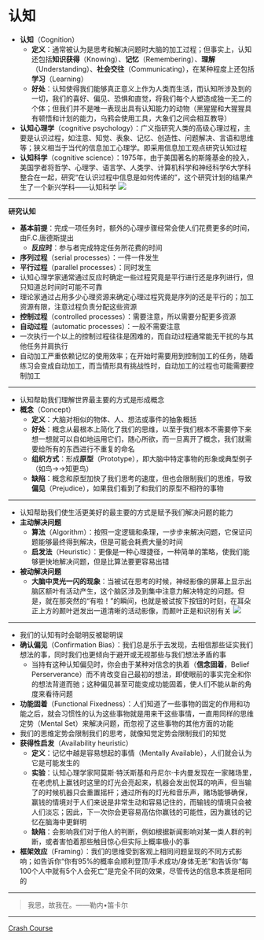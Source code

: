 # 认知
* **认知**（Cognition）
  * **定义**：通常被认为是思考和解决问题时大脑的加工过程；但事实上，认知还包括**知识获得**（Knowing）、**记忆**（Remembering）、**理解**（Understanding）、**社会交往**（Communicating），在某种程度上还包括**学习**（Learning）
  * **好处**：认知使得我们能够真正意义上作为人类而生活，而认知所涉及到的一切，我们的喜好、偏见、恐惧和直觉，将我们每个人塑造成独一无二的个体；但我们并不是唯一表现出具有认知能力的动物（黑猩猩和大猩猩具有顿悟和计划的能力，乌鸦会使用工具，大象们之间会相互教导）
* **认知心理学**（cognitive psychology）：广义指研究人类的高级心理过程，主要是认识过程，如注意、知觉、表象、记忆、创造性、问题解决、言语和思维等；狭义相当于当代的信息加工心理学。即采用信息加工观点研究认知过程
* **认知科学**（cognitive science）：1975年，由于美国著名的斯隆基金的投入，美国学者将哲学、心理学、语言学、人类学、计算机科学和神经科学6大学科整合在一起，研究“在认识过程中信息是如何传递的”，这个研究计划的结果产生了一个新兴学科——认知科学
![](images/cognitive%20science.jpg)
---
**研究认知**
* **基本前提**：完成一项任务时，额外的心理步骤经常会使人们花费更多的时间，由F.C.唐德斯提出
  * **反应时**：参与者完成特定任务所花费的时间
* **序列过程**（serial processes）：一件一件发生
* **平行过程**（parallel processes）：同时发生
* 认知心理学家通常通过反应时确定一些过程究竟是平行进行还是序列进行，但只知道总时间时可能不可靠
* 理论家通过占用多少心理资源来确定心理过程究竟是序列的还是平行的；加工资源有限，注意过程负责分配这些资源
* **控制过程**（controlled processes）：需要注意，所以需要分配更多资源
* **自动过程**（automatic processes）：一般不需要注意
* 一次执行一个以上的控制过程往往是困难的，而自动过程通常能无干扰的与其他任务并肩执行
* 自动加工严重依赖记忆的使用效率；在开始时需要用到控制加工的任务，随着练习会变成自动加工，而当情形具有挑战性时，自动加工的过程也可能需要控制加工
---
* 认知帮助我们理解世界最主要的方式是形成概念
* **概念**（Concept）
  * **定义**：大脑对相似的物体、人、想法或事件的抽象概括
  * **好处**：概念从最根本上简化了我们的思维，以至于我们根本不需要停下来想一想就可以自如地运用它们，随心所欲，而一旦离开了概念，我们就需要给所有的东西进行不重复的命名
  * **组织方式**：形成**原型**（Prototype），即大脑中特定事物的形象或典型例子（如鸟→→知更鸟）
  * **缺陷**：概念和原型加快了我们思考的速度，但也会限制我们的思维，导致**偏见**（Prejudice），如果我们看到了和我们的原型不相符的事物
---
* 认知帮助我们使生活更美好的最主要的方式是赋予我们解决问题的能力
* **主动解决问题**
  * **算法**（Algorithm）：按照一定逻辑和条理，一步步来解决问题，它保证问题能够最终得到解决，但是可能会耗费大量的时间
  * **启发法**（Heuristic）：更像是一种心理捷径，一种简单的策略，使我们能够更快地解决问题，但是比算法要更容易出错
* **被动解决问题**
  * **大脑中灵光一闪的现象**：当被试在思考的时候，神经影像的屏幕上显示出脑区额叶有活动产生，这个脑区涉及到集中注意力解决特定的问题。但是，就在那突然的“有啦！”的瞬间，也就是被试按下按钮的时刻，在耳朵正上方的颞叶迸发出一道清晰的活动影像，而颞叶正是和识别有关
![](images/Problem.png)
---
* 我们的认知有时会聪明反被聪明误
* **确认偏见**（Confirmation Bias）：我们总是乐于去发现，去相信那些证实我们想法的事，同时我们也更倾向于避开或无视那些与我们想法矛盾的事
  * 当持有这种认知偏见时，你会由于某种对信念的执着（**信念固着**，Belief Perserverance）而不肯改变自己最初的想法，即使眼前的事实完全和你的想法背道而驰；这种偏见甚至可能变成功能固着，使人们不能从新的角度来看待问题
* **功能固着**（Functional Fixedness）：人们知道了一些事物的固定的作用和功能之后，就会习惯性的认为这些事物就是用来干这些事情，一直用同样的思维定势（Mental Set）来解决问题，而忽视了这些事物的其他方面的功能
* 我们的思维定势会限制我们的思考，就像知觉定势会限制我们的知觉
* **获得性启发**（Availability heuristic）
  * **定义**：记忆中越是容易想起的事情（Mentally Available），人们就会认为它是可能发生的
  * **实验**：认知心理学家阿莫斯·特沃斯基和丹尼尔·卡内曼发现在一家赌场里，在老虎机上赢钱时这里的灯光会亮起来，机器会发出悦耳的响声，但当输了的时候机器只会重置摇杆；通过所有的灯光和音乐声，赌场能够确保，赢钱的情境对于人们来说是非常生动和容易记住的，而输钱的情境只会被人们淡忘；因此，下一次你会更容易高估你赢钱的可能性，因为赢钱的记忆在脑海中更鲜明
  * **缺陷**：会影响我们对于他人的判断，例如根据新闻影响对某一类人群的判断，或者害怕着那些触目惊心但实际上概率极小的事
* **框架效应**（Framing）：我们的思维受到客观上相同问题呈现的不同方式影响；如告诉你“你有95%的概率会顺利登顶/手术成功/身体无恙”和告诉你“每100个人中就有5个人会死亡”是完全不同的效果，尽管传达的信息本质是相同的
---
>我思，故我在。——勒内•笛卡尔
---
[Crash Course](https://www.bilibili.com/video/BV1Zs411c7W6?p=16)
